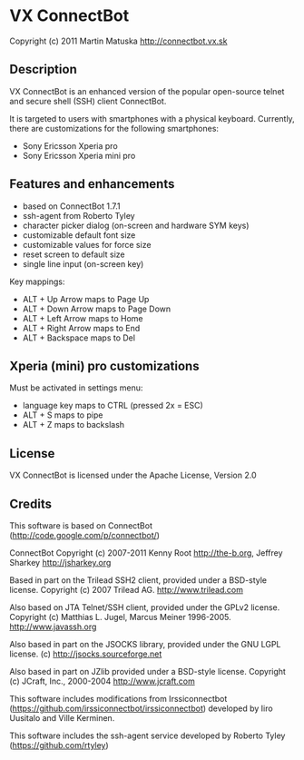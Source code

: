 VX ConnectBot
=========

Copyright (c) 2011 Martin Matuska <martin at matuska dot vx dot sk> http://connectbot.vx.sk

## Description

VX ConnectBot is an enhanced version of the popular open-source telnet and secure shell (SSH) client ConnectBot.

It is targeted to users with smartphones with a physical keyboard. Currently, there are customizations for the following smartphones:

 - Sony Ericsson Xperia pro
 - Sony Ericsson Xperia mini pro

## Features and enhancements

 - based on ConnectBot 1.7.1
 - ssh-agent from Roberto Tyley
 - character picker dialog (on-screen and hardware SYM keys)
 - customizable default font size
 - customizable values for force size
 - reset screen to default size
 - single line input (on-screen key)
 
Key mappings:

 - ALT + Up Arrow maps to Page Up
 - ALT + Down Arrow maps to Page Down
 - ALT + Left Arrow maps to Home
 - ALT + Right Arrow maps to End
 - ALT + Backspace maps to Del

## Xperia (mini) pro customizations

Must be activated in settings menu:

 - language key maps to CTRL (pressed 2x = ESC)
 - ALT + S maps to pipe
 - ALT + Z maps to backslash
 
## License

VX ConnectBot is licensed under the Apache License, Version 2.0

## Credits

This software is based on ConnectBot (http://code.google.com/p/connectbot/)

ConnectBot Copyright (c) 2007-2011 Kenny Root http://the-b.org, Jeffrey Sharkey http://jsharkey.org

Based in part on the Trilead SSH2 client, provided under a BSD-style license.  Copyright (c) 2007 Trilead AG.  http://www.trilead.com

Also based on JTA Telnet/SSH client, provided under the GPLv2 license. Copyright (c) Matthias L. Jugel, Marcus Meiner 1996-2005. http://www.javassh.org

Also based in part on the JSOCKS library, provided under the GNU LGPL license. (c) http://jsocks.sourceforge.net

Also based in part on JZlib provided under a BSD-style license. Copyright (c) JCraft, Inc., 2000-2004 http://www.jcraft.com

This software includes modifications from Irssiconnectbot (https://github.com/irssiconnectbot/irssiconnectbot) developed by Iiro Uusitalo and Ville Kerminen.

This software includes the ssh-agent service developed by Roberto Tyley (https://github.com/rtyley)